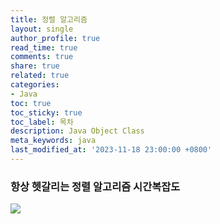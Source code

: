 ```yaml
---
title: 정렬 알고리즘
layout: single
author_profile: true
read_time: true
comments: true
share: true
related: true
categories:
- Java
toc: true
toc_sticky: true
toc_label: 목차
description: Java Object Class
meta_keywords: java
last_modified_at: '2023-11-18 23:00:00 +0800'
---
```

### 항상 헷갈리는 정렬 알고리즘 시간복잡도
![](https://i.imgur.com/X9bAiil.jpg)

